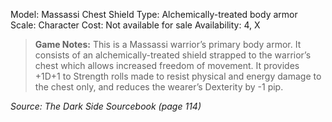 Model: Massassi Chest Shield
Type: Alchemically-treated body armor
Scale: Character
Cost: Not available for sale
Availability: 4, X

> **Game Notes:** 
> This is a Massassi warrior’s primary body armor. It consists of an alchemically-treated shield strapped to the warrior’s chest which allows increased freedom of movement. It provides +1D+1 to Strength rolls made to resist physical and energy damage to the chest only, and reduces the wearer’s Dexterity by -1 pip.

*Source: The Dark Side Sourcebook (page 114)*